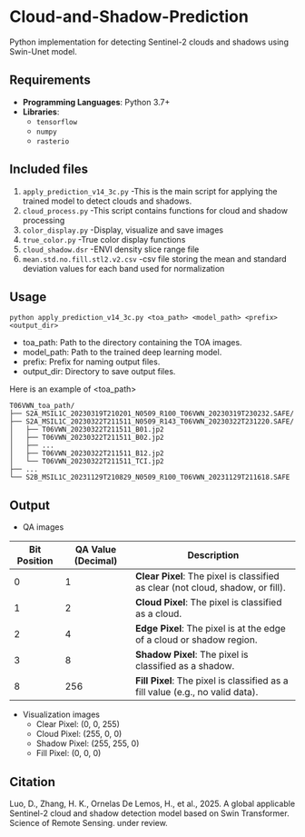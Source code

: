 # Cloud-and-Shadow-Prediction
 Python implementation for detecting Sentinel-2 clouds and shadows using Swin-Unet model.

## Requirements
- **Programming Languages**: Python 3.7+
- **Libraries**:
  - `tensorflow`
  - `numpy`
  - `rasterio`
## Included files
1. `apply_prediction_v14_3c.py` 
-This is the main script for applying the trained model to detect clouds and shadows.
2. `cloud_process.py` 
-This script contains functions for cloud and shadow processing
3. `color_display.py`
-Display, visualize and save images
4. `true_color.py`
-True color display functions
5. `cloud_shadow.dsr`
-ENVI density slice range file
6. `mean.std.no.fill.stl2.v2.csv`
-csv file storing the mean and standard deviation values for each band used for normalization
## Usage
`python apply_prediction_v14_3c.py <toa_path> <model_path> <prefix> <output_dir>`
 - toa_path: Path to the directory containing the TOA images.
 - model_path: Path to the trained deep learning model.
 - prefix: Prefix for naming output files.
 - output_dir: Directory to save output files.

Here is an example of <toa_path>
```
T06VWN_toa_path/
├── S2A_MSIL1C_20230319T210201_N0509_R100_T06VWN_20230319T230232.SAFE/
├── S2A_MSIL1C_20230322T211511_N0509_R143_T06VWN_20230322T231220.SAFE/
│   ├── T06VWN_20230322T211511_B01.jp2
│   ├── T06VWN_20230322T211511_B02.jp2
│   ├── ...
│   ├── T06VWN_20230322T211511_B12.jp2
│   └── T06VWN_20230322T211511_TCI.jp2
├── ...
└── S2B_MSIL1C_20231129T210829_N0509_R100_T06VWN_20231129T211618.SAFE
```
## Output
- QA images

| Bit Position | QA Value (Decimal)       | Description                                                                           |
|--------------|----------------------|---------------------------------------------------------------------------------------|
| 0            | 1                    | **Clear Pixel**: The pixel is classified as clear (not cloud, shadow, or fill).       |
| 1            | 2                    | **Cloud Pixel**: The pixel is classified as a cloud.                                  |
| 2            | 4                    | **Edge Pixel**: The pixel is at the edge of a cloud or shadow region.                 |
| 3            | 8                    | **Shadow Pixel**: The pixel is classified as a shadow.                                |
| 8            | 256                  | **Fill Pixel**: The pixel is classified as a fill value (e.g., no valid data).        |


- Visualization images
  - Clear Pixel:    (0,      0,    255)  
  - Cloud Pixel:    (255,    0,      0)
  - Shadow Pixel:   (255,    255,    0)
  - Fill Pixel:     (0,    0,    0)
   

## Citation
Luo, D., Zhang, H. K., Ornelas De Lemos, H., et al., 2025. A global applicable Sentinel-2 cloud and shadow detection model based on Swin Transformer. Science of Remote Sensing. under review.
